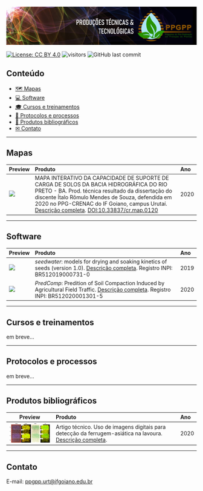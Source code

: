 [![](imagens/banner.png)](https://ppgppurt.github.io)

[![License: CC BY 4.0](https://img.shields.io/badge/License-CC%20BY%204.0-lightgrey.svg)](https://creativecommons.org/licenses/by/4.0/)
![visitors](https://visitor-badge.glitch.me/badge?page_id=https://ppgppurt.github.io/)
![GitHub last commit](https://img.shields.io/github/last-commit/ppgppurt/ppgppurt.github.io?color=brightgreen&style=flat)

## Conteúdo

   * [&#x1f5fa; Mapas](#mapas)
   * [&#x1f4bb; Software](#software)
   * [&#x1f393; Cursos e treinamentos](#cursos-e-treinamentos)
   * [&#x1f4dd; Protocolos e processos](#protocolos-e-processos)
   * [&#128240; Produtos bibliográficos](#produtos-bibliográficos)
   * [&#x2709; Contato](#contato)

----

## Mapas

Preview | Produto | Ano
-----------|:------------------------------------------------------|:----- 
[<img src="imagens/bhrp.png" width="250">](https://ppgcrenacurt.github.io/Bacia_Hidrografica_Rio_Preto/) | MAPA INTERATIVO DA CAPACIDADE DE SUPORTE DE CARGA DE SOLOS DA BACIA HIDROGRÁFICA DO RIO PRETO - BA. Prod. técnica resultado da dissertação do discente Ítalo Rômulo Mendes de Souza, defendida em 2020 no PPG-CRENAC do IF Goiano, campus Urutaí. [Descrição completa](produtos/2020/mapa_bhrp.md). [DOI:10.33837/cr.map.0120](https://doi.org/10.33837/cr.map.0120) | 2020


----

## Software

Preview | Produto | Ano
-----------|:------------------------------------------------------|:----- 
[<img src="imagens/seedwater.png" width="200">](https://cran.r-project.org/package=seedwater) | _seedwater_: models for drying and soaking kinetics of seeds (version 1.0). [Descrição completa](produtos/2020/software_seedwater.md). Registro INPI: BR512019000731-0 | 2019
[<img src="imagens/predcomp.png" width="200">](https://appsoilphysics.shinyapps.io/PredComp) | _PredComp_: Predition of Soil Compaction Induced by Agricultural Field Traffic. [Descrição completa](produtos/2020/software_predcomp.md). Registro INPI: BR512020001301-5 | 2020


----

## Cursos e treinamentos

em breve...

----

## Protocolos e processos

em breve...


----

## Produtos bibliográficos

Preview | Produto | Ano
-----------|:------------------------------------------------------|:----- 
[<img src="imagens/aerea_ferrugem.png" width="200">](https://www.grupocultivar.com.br/noticias/uso-de-imagens-digitais-para-deteccao-da-ferrugem-asiatica-na-lavoura) | Artigo técnico. Uso de imagens digitais para detecção da ferrugem-asiática na lavoura. [Descrição completa](). | 2020


----


## Contato
E-mail: ppgpp.urt@ifgoiano.edu.br
